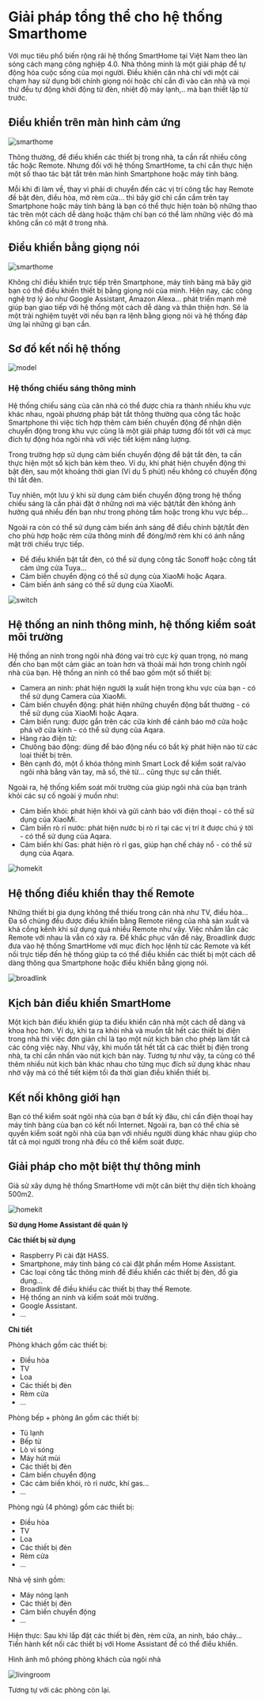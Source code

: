 # Giải pháp tổng thể cho hệ thống Smarthome

Với mục tiêu phổ biến rộng rãi hệ thống SmartHome tại Việt Nam theo làn sóng cách mạng công nghiệp 4.0. Nhà thông minh là một giải pháp để tự động hóa cuộc sống của mọi người. Điều khiên căn nhà chỉ với một cái chạm hay sử dụng bởi chính giọng nói hoặc chỉ cần đi vào căn nhà và mọi thứ đều tự động khởi động từ đèn, nhiệt độ máy lạnh,.. mà bạn thiết lập từ trước.

## Điều khiển trên màn hình cảm ứng

![smarthome](../_static/images/solution/smarthomein4.0.jpg)

Thông thường, để điều khiển các thiết bị trong nhà, ta cần rất nhiều công tắc hoặc Remote. Nhưng đối với hệ thống SmartHome, ta chỉ cần thực hiện một số thao tác bật tắt trên màn hình Smartphone hoặc máy tính bảng.

Mỗi khi đi làm về, thay vì phải di chuyển đến các vị trí công tắc hay Remote đề bật đèn, điều hòa, mở rèm cửa... thì bây giờ chỉ cần cầm trên tay Smartphone hoặc máy tính bảng là bạn có thể thực hiện toàn bộ những thao tác trên một cách dễ dàng hoặc thậm chí bạn có thể làm những việc đó mà không cần có mặt ở trong nhà.

## Điều khiển bằng giọng nói

![smarthome](../_static/images/solution/voiceremote.jpg)

Không chỉ điều khiển trực tiếp trên Smartphone, máy tính bảng mà bây giờ bạn có thể điều khiển thiết bị bằng giọng nói của mình. Hiện nay, các công nghệ trợ lý ảo như Google Assistant, Amazon Alexa... phát triển mạnh mẽ giúp bạn giao tiếp với hệ thống một cách dễ dàng và thân thiện hơn. Sẽ là một trải nghiệm tuyệt vời nếu bạn ra lệnh bằng giọng nói và hệ thống đáp ứng lại những gì bạn cần.

## Sơ đồ kết nối hệ thống

![model](../_static/images/solution/modelconecthass.jpg)

### Hệ thống chiếu sáng thông minh

Hệ thống chiếu sáng của căn nhà có thể được chia ra thành nhiều khu vực khác nhau, ngoài phương pháp bật tắt thông thường qua công tắc hoặc Smartphone thì việc tích hợp thêm cảm biến chuyển động để nhận diện chuyển động trong khu vực cũng là một giải pháp tương đối tốt với cả mục đích tự động hóa ngôi nhà với việc tiết kiệm năng lượng.

Trong trường hợp sử dụng cảm biến chuyển động để bật tắt đèn, ta cần thực hiện một số kịch bản kèm theo. Ví dụ, khi phát hiện chuyển động thì bật đèn, sau một khoảng thời gian (Ví dụ 5 phút) nếu không có chuyển động thì tắt đèn.

Tuy nhiên, một lưu ý khi sử dụng cảm biến chuyển động trong hệ thống chiếu sáng là cần phải đặt ở những nơi mà việc bật/tắt đèn không ảnh hưởng quá nhiều đến bạn như trong phòng tắm hoặc trong khu vực bếp...

Ngoài ra còn có thể sử dụng cảm biến ánh sáng để điều chỉnh bật/tắt đèn cho phù hợp hoặc rèm cửa thông minh để đóng/mở rèm khi có ánh nắng mặt trời chiếu trực tiếp.

- Để điều khiển bật tắt đèn, có thể sử dụng công tắc Sonoff hoặc công tắt cảm ứng cửa Tuya...
- Cảm biến chuyển động có thể sử dụng của XiaoMi hoặc Aqara.
- Cảm biến ánh sáng có thể sử dụng của XiaoMi.

![switch](../_static/images/solution/switch.jpeg)

## Hệ thống an ninh thông minh, hệ thống kiểm soát môi trường

Hệ thống an ninh trong ngôi nhà đóng vai trò cực kỳ quan trọng, nó mang đến cho bạn một cảm giác an toàn hơn và thoải mái hơn trong chính ngôi nhà của bạn. Hệ thống an ninh có thể bao gồm một số thiết bị:
- Camera an ninh: phát hiện người lạ xuất hiện trong khu vực của bạn - có thể sử dụng Camera của XiaoMi.
- Cảm biến chuyển động: phát hiện những chuyển động bất thường - có thể sử dụng của XiaoMi hoặc Aqara.
- Cảm biến rung: được gắn trên các cửa kính để cảnh báo mở cửa hoặc phá vỡ cửa kính - có thể sử dụng của Aqara.
- Hàng rào điện tử:
- Chưông báo động: dùng để báo động nếu có bất kỳ phát hiện nào từ các loại thiết bị trên.
- Bên cạnh đó, một ổ khóa thông minh Smart Lock để kiểm soát ra/vào ngôi nhà bằng vân tay, mã số, thẻ từ... cũng thực sự cần thiết.

Ngoài ra, hệ thống kiểm soát môi trường của giúp ngôi nhà của bạn tránh khỏi các sự cố ngoài ý muốn như:
- Cảm biến khói: phát hiện khói và gửi cảnh báo với điện thoại - có thể sử dụng của XiaoMi.
- Cảm biến rò rỉ nước: phát hiện nước bị rò rỉ tại các vị trí ít được chú ý tời - có thể sử dụng của Aqara.
- Cảm biến khí Gas: phát hiện rò rỉ gas, giúp hạn chế cháy nổ - có thể sử dụng của Aqara.

![homekit](../_static/images/solution/homekit.jpg)

## Hệ thống điều khiển thay thế Remote

Những thiết bị gia dụng không thể thiếu trong căn nhà như TV, điều hòa... Đa số chúng đều được điều khiển bằng Remote riêng của nhà sản xuất và khá cồng kềnh khi sử dụng quá nhiều Remote như vậy. Việc nhầm lẫn các Remote với nhau là vẫn có xảy ra. Để khắc phục vấn đề này, Broadlink được đưa vào hệ thống SmartHome với mục đích học lệnh từ các Remote và kết nối trực tiếp đến hệ thống giúp ta có thể điều khiển các thiết bị một cách dễ dàng thông qua Smartphone hoặc điều khiển bằng giọng nói.

![broadlink](../_static/images/solution/broadlink.jpeg)

## Kịch bản điều khiển SmartHome

Một kịch bản điều khiển giúp ta điều khiển căn nhà một cách dễ dàng và khoa học hơn. Ví dụ, khi ta ra khỏi nhà và muốn tắt hết các thiết bị điện trong nhà thì việc đơn giản chỉ là tạo một nút kịch bản cho phép làm tất cả các công việc này. Như vậy, khi muốn tắt hết tất cả các thiết bị điện trong nhà, ta chỉ cần nhấn vào nút kịch bản này. Tương tự như vậy, ta cũng có thể thêm nhiều nút kịch bản khác nhau cho từng mục đích sử dụng khác nhau nhờ vậy mà có thể tiết kiệm tối đa thời gian điều khiển thiết bị.

## Kết nối không giới hạn

Bạn có thể kiểm soát ngôi nhà của bạn ở bất kỳ đâu, chỉ cần điện thoại hay máy tính bảng của bạn có kết nối Internet. Ngoài ra, bạn có thể chia sẻ quyền kiểm soát ngôi nhà của bạn với nhiều người dùng khác nhau giúp cho tất cả mọi người trong nhà đều có thể kiểm soát được.

## Giải pháp cho một biệt thự thông minh

Giả sử xây dựng hệ thống SmartHome với một căn biệt thự diện tích khoảng 500m2.

![homekit](../_static/images/solution/vila.jpg)

**Sử dụng Home Assistant để quán lý**

**Các thiết bị sử dụng**

* Raspberry Pi cài đặt HASS.
* Smartphone, máy tính bảng có cài đặt phần mềm Home Assistant.
* Các loại công tắc thông minh để điều khiển các thiết bị đèn, đồ gia dụng...
* Broadlink để điều khiểu các thiết bị thay thế Remote.
* Hệ thống an ninh và kiểm soát môi trường.
* Google Assistant.
* ...

**Chi tiết**

Phòng khách gồm các thiết bị:

* Điều hòa
* TV
* Loa
* Các thiết bị đèn
* Rèm cửa
* ...

Phòng bếp + phòng ăn gồm các thiết bị:

* Tủ lạnh
* Bếp từ
* Lò vi sóng
* Máy hút mùi
* Các thiết bị đèn
* Cảm biến chuyển động
* Các cảm biến khói, rò rỉ nước, khí gas...
* ...

Phòng ngủ (4 phòng) gồm các thiết bị:

* Điều hòa
* TV
* Loa
* Các thiết bị đèn
* Rèm cửa
* ...

Nhà vệ sinh gồm:

* Máy nóng lạnh
* Các thiết bị đèn
* Cảm biến chuyển động
* ...

Hiện thực: Sau khi lắp đặt các thiết bị đèn, rèm cửa, an ninh, báo cháy... Tiến hành kết nối các thiết bị với Home Assistant để có thể điều khiển.

Hình ảnh mô phỏng phòng khách của ngôi nhà

![livingroom](../_static/images/solution/livingroom.png)

Tương tự với các phòng còn lại.
